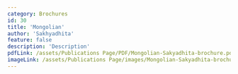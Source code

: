 ```yaml
---
category: Brochures
id: 30
title: 'Mongolian'
author: 'Sakhyadhita'
feature: false
description: 'Description'
pdfLink: /assets/Publications Page/PDF/Mongolian-Sakyadhita-brochure.pdf
imageLink: /assets/Publications Page/images/Mongolian-Sakyadhita-brochure.jpg
---
```

